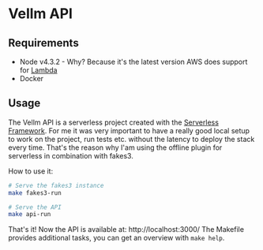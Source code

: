 # Vellm API

## Requirements

* Node v4.3.2 - Why? Because it's the latest version AWS does support
for [Lambda](http://docs.aws.amazon.com/lambda/latest/dg/current-supported-versions.html)
* Docker

## Usage

The Vellm API is a serverless project created with the [Serverless Framework](http://serverless.com/). For me it was very important to
have a really good local setup to work on the project, run tests etc. without
the latency to deploy the stack every time. That's the reason why I'am using
the offline plugin for serverless in combination with fakes3.

How to use it:

```bash
# Serve the fakes3 instance
make fakes3-run

# Serve the API
make api-run
```

That's it! Now the API is available at: http://localhost:3000/
The Makefile provides additional tasks, you can get an overview with `make help`.
